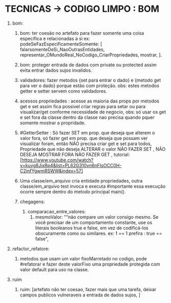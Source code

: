 
# TECNICAS -> CODIGO LIMPO : BOM

1. bom:
    1. bom: ter coesão no artefato para fazer somente uma coisa especifica e relacionadas a si ex: podeSeFazEspecificamenteSomente: [ falarsomenteDeSi_NaoOutrasEntidades, representar_OMundoReal_NoCodigo_CriarPropriedades, mostrar,  ].
    1. bom: proteger entrada de dados com private ou protected assim evita entrar dados sujos invalidos.
    2. validadores: fazer metodos {set para entrar o dado} e {metodo get para ver o dado} porque estão com proteção. obs: estes metodos getter e setter servem como validadores.
    3. acessos propriedades : acesse as maioria das props por metodos get e set assim fica possivel criar regras para setar ou para visualizar/get conforme necessidade de negocio, obs: só usar os get e set fora da classe dentro da classe nao precisa quando pquer somente mostrar a propridade.
    4. #GetterSetter : Só fazer SET em prop. que deseja que alterem o valor fora, só fazer get em prop. que deseja que possam ver visualizar foram, então NÃO precisa criar get e set para todos, Propriedade que não deseja ALTERAR o valor NÃO FAZER SET , NÃO DESEJA MOSTRAR FORA NÃO FAZER GET , tutorial: [https://www.youtube.com/watch?v=kuvg8JixRp4&list=PL62G310vn6nFIsOCC0H-C2infYgwm8SWW&index=57]

    6. Uma classe/em_arquivo cria entidade propriedades, outra classe/em_arquivo test invoca e executa #importante essa execução ocorre sempre dentro do metodo principal main().
    7. chegagens:
        1. comparacao_entre_valores:
            1. mesmoValor: ""não compare um valor consigo mesmo. Se você precisar de um comportamento constante, use os literais booleanos true e false, em vez de codificá-los obscuramente como ou similares. ex: 1 == 1 prefira : true == false",


2. refactor_refatore:
    1. metodos que usam um valor fixoMarretado no codigo, pode #refatorar e fazer deste valorFixo uma propriedade protegida com valor default para uso na classe.


1. ruim
    1. ruim: [artefato não ter coesao, fazer mais que uma tarefa, deixar campos publicos vulneraveis a entrada de dados sujos, ]




